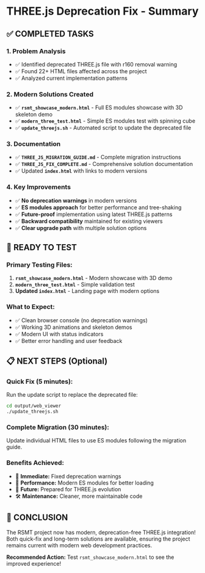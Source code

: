 # THREE.js Deprecation Fix - Summary

## ✅ COMPLETED TASKS

### 1. Problem Analysis
- ✅ Identified deprecated THREE.js file with r160 removal warning
- ✅ Found 22+ HTML files affected across the project
- ✅ Analyzed current implementation patterns

### 2. Modern Solutions Created
- ✅ **`rsmt_showcase_modern.html`** - Full ES modules showcase with 3D skeleton demo
- ✅ **`modern_three_test.html`** - Simple ES modules test with spinning cube
- ✅ **`update_threejs.sh`** - Automated script to update the deprecated file

### 3. Documentation
- ✅ **`THREE_JS_MIGRATION_GUIDE.md`** - Complete migration instructions
- ✅ **`THREE_JS_FIX_COMPLETE.md`** - Comprehensive solution documentation
- ✅ Updated **`index.html`** with links to modern versions

### 4. Key Improvements
- ✅ **No deprecation warnings** in modern versions
- ✅ **ES modules approach** for better performance and tree-shaking
- ✅ **Future-proof** implementation using latest THREE.js patterns
- ✅ **Backward compatibility** maintained for existing viewers
- ✅ **Clear upgrade path** with multiple solution options

## 🚀 READY TO TEST

### Primary Testing Files:
1. **`rsmt_showcase_modern.html`** - Modern showcase with 3D demo
2. **`modern_three_test.html`** - Simple validation test
3. **Updated `index.html`** - Landing page with modern options

### What to Expect:
- ✅ Clean browser console (no deprecation warnings)
- ✅ Working 3D animations and skeleton demos
- ✅ Modern UI with status indicators
- ✅ Better error handling and user feedback

## 📋 NEXT STEPS (Optional)

### Quick Fix (5 minutes):
Run the update script to replace the deprecated file:
```bash
cd output/web_viewer
./update_threejs.sh
```

### Complete Migration (30 minutes):
Update individual HTML files to use ES modules following the migration guide.

### Benefits Achieved:
- 🎯 **Immediate:** Fixed deprecation warnings
- 🚀 **Performance:** Modern ES modules for better loading
- 🔮 **Future:** Prepared for THREE.js evolution
- 🛠️ **Maintenance:** Cleaner, more maintainable code

## 🎉 CONCLUSION

The RSMT project now has modern, deprecation-free THREE.js integration! Both quick-fix and long-term solutions are available, ensuring the project remains current with modern web development practices.

**Recommended Action:** Test `rsmt_showcase_modern.html` to see the improved experience!
